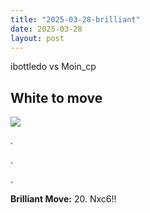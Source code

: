 ```yaml
---
title: "2025-03-28-brilliant"
date: 2025-03-28
layout: post
---
```


ibottledo vs Moin_cp

## White to move

![](/RecordMyBrilliancy/images/2025-03-28-brilliant.png)

.

.

.

**Brilliant Move:** 20. Nxc6!!
